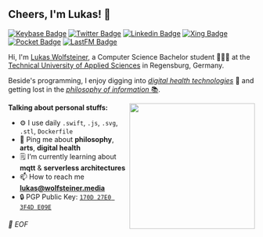 ## Cheers, I'm Lukas! 👋  

[![Keybase Badge](https://img.shields.io/badge/Keybase-33A0FF?style=flat-square&logo=keybase&logoColor=white&link=https://keybase.io/dotwee/)](https://keybase.io/dotwee/) [![Twitter Badge](https://img.shields.io/badge/Twitter-1da1f2?style=flat-square&logo=Twitter&logoColor=white&link=https://twitter.com/dnkncht/)](https://twitter.com/dnkncht/) [![Linkedin Badge](https://img.shields.io/badge/LinkedIn-2867b2?style=flat-square&logo=Linkedin&logoColor=white&link=https://www.linkedin.com/in/lukas-wolfsteiner/)](https://www.linkedin.com/in/lukas-wolfsteiner/) [![Xing Badge](https://img.shields.io/badge/Xing-006567?style=flat-square&logo=xing&logoColor=white&link=https://www.xing.com/profile/Lukas_Wolfsteiner2/)](https://www.xing.com/profile/Lukas_Wolfsteiner2/) [![Pocket Badge](https://img.shields.io/badge/Pocket-EF3F56?style=flat-square&logo=pocket&logoColor=white&link=https://getpocket.com/@dnkncht/)](https://getpocket.com/@dnkncht/) [![LastFM Badge](https://img.shields.io/badge/Last.fm-D51007?style=flat-square&logo=last.fm&logoColor=white&link=https://last.fm/user/Twnksinr/)](https://last.fm/user/Twnksinr/)  

Hi, I'm [Lukas Wolfsteiner](https://lukas.wolfsteiner.media/), a Computer Science Bachelor student 👨🏻‍🎓 at the [Technical University of Applied Sciences](https://www.oth-regensburg.de/) in Regensburg, Germany.  

Beside's programming, I enjoy digging into [_digital health technologies_](https://www.fda.gov/medical-devices/digital-health-center-excellence/what-digital-health) 🧬 and getting lost in the [_philosophy of information_ 📚](https://en.wikipedia.org/wiki/Philosophy_of_information).  

<img align="right" width="256" src="https://i.redd.it/42gyr1spwoq31.jpg" />

**Talking about personal stuffs:**

- ⚙️ I use daily `.swift`, `.js`, `.svg`, `.stl`, `Dockerfile`
- 💬 Ping me about **philosophy**, **arts**, **digital health**
- 🗒 I’m currently learning about **mqtt** & **serverless architectures**
- 📫 How to reach me **lukas@wolfsteiner.media**
- 🔒 PGP Public Key: [`170D 27E0 3F4D E09E`](https://keybase.io/dotwee/pgp_keys.asc)

###### 💾 EOF

